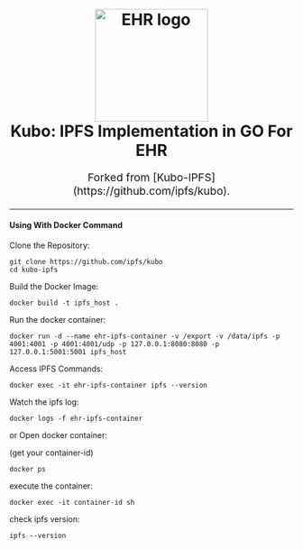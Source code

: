 <h1 align="center">
  <br>
  <a href="https://docs.ipfs.tech/how-to/command-line-quick-start/"><img src="https://en.wikipedia.org/wiki/File:ADGPI_Indian_Army.svg" alt="EHR logo" title="EHR logo" width="200"></a>
  <br>
  Kubo: IPFS Implementation in GO For EHR
  <br>
</h1>

<p align="center" style="font-size: 1.2rem;">  Forked from [Kubo-IPFS](https://github.com/ipfs/kubo).</p>

<hr />


#### Using With Docker Command 

Clone the Repository:


```console
git clone https://github.com/ipfs/kubo
cd kubo-ipfs
```

Build the Docker Image:

```console
docker build -t ipfs_host .
```

Run the docker container:

```console
docker run -d --name ehr-ipfs-container -v /export -v /data/ipfs -p 4001:4001 -p 4001:4001/udp -p 127.0.0.1:8080:8080 -p 127.0.0.1:5001:5001 ipfs_host
```

Access IPFS Commands:
```console
docker exec -it ehr-ipfs-container ipfs --version
```

Watch the ipfs log:
```console
docker logs -f ehr-ipfs-container
```

or Open docker container:

 (get your container-id)
```console
docker ps        
```

execute the container:
```console
docker exec -it container-id sh
```

check ipfs version:
```console
ipfs --version
```




